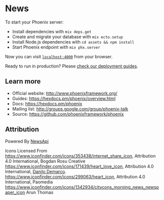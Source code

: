 # News

To start your Phoenix server:

  * Install dependencies with `mix deps.get`
  * Create and migrate your database with `mix ecto.setup`
  * Install Node.js dependencies with `cd assets && npm install`
  * Start Phoenix endpoint with `mix phx.server`

Now you can visit [`localhost:4000`](http://localhost:4000) from your browser.

Ready to run in production? Please [check our deployment guides](https://hexdocs.pm/phoenix/deployment.html).

## Learn more

  * Official website: http://www.phoenixframework.org/
  * Guides: https://hexdocs.pm/phoenix/overview.html
  * Docs: https://hexdocs.pm/phoenix
  * Mailing list: http://groups.google.com/group/phoenix-talk
  * Source: https://github.com/phoenixframework/phoenix

## Attribution
Powered By [NewsApi](https://newsapi.org)

Icons Licensed From
https://www.iconfinder.com/icons/353438/internet_share_icon, Attribution 4.0 International, Bogdan Rosu Creative
https://www.iconfinder.com/icons/171439/heart_love_icon, Attribution 4.0 International, [Danilo Demarco](http://www.danilodemarco.com/).
https://www.iconfinder.com/icons/299063/heart_icon, Attribution 4.0 International, Paomedia
https://www.iconfinder.com/icons/1342934/citycons_morning_news_newspaper_icon Arun Thomas
